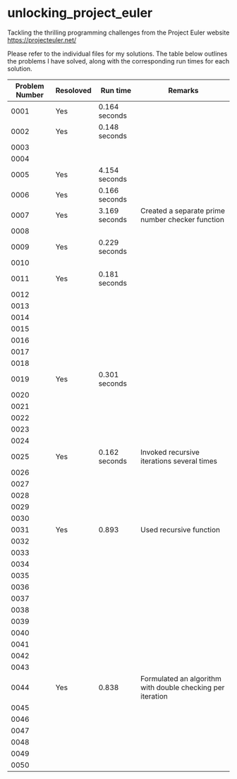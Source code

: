 # unlocking_project_euler
Tackling the thrilling programming challenges from the Project Euler website
https://projecteuler.net/

Please refer to the individual files for my solutions. The table below outlines the problems I have solved, along with the corresponding run times for each solution.

| Problem Number | Resoloved | Run time | Remarks |
| --- | --- | --- | --- |
| 0001 | Yes | 0.164 seconds | |
| 0002 | Yes | 0.148 seconds | |
| 0003 | | | |
| 0004 | | | |
| 0005 | Yes | 4.154 seconds | |
| 0006 | Yes | 0.166 seconds | |
| 0007 | Yes | 3.169 seconds | Created a separate prime number checker function |
| 0008 | | | |
| 0009 | Yes | 0.229 seconds | |
| 0010 | | | |
| 0011 | Yes | 0.181 seconds | |
| 0012 | | | |
| 0013 | | | |
| 0014 | | | |
| 0015 | | | |
| 0016 | | | |
| 0017 | | | |
| 0018 | | | |
| 0019 | Yes| 0.301 seconds | |
| 0020 | | | |
| 0021 | | | |
| 0022 | | | |
| 0023 | | | |
| 0024 | | | |
| 0025 | Yes | 0.162 seconds | Invoked recursive iterations several times|
| 0026 | | | |
| 0027 | | | |
| 0028 | | | |
| 0029 | | | |
| 0030 | | | |
| 0031 | Yes | 0.893 | Used recursive function |
| 0032 | | | |
| 0033 | | | |
| 0034 | | | |
| 0035 | | | |
| 0036 | | | |
| 0037 | | | |
| 0038 | | | |
| 0039 | | | |
| 0040 | | | |
| 0041 | | | |
| 0042 | | | |
| 0043 | | | |
| 0044 | Yes| 0.838 | Formulated an algorithm with double checking per iteration |
| 0045 | | | |
| 0046 | | | |
| 0047 | | | |
| 0048 | | | |
| 0049 | | | |
| 0050 | | | |
